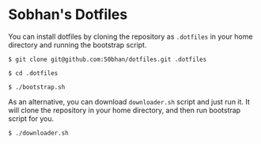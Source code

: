 # Sobhan's Dotfiles

You can install dotfiles by cloning the repository as `.dotfiles` in your home directory and running the bootstrap script.

```
$ git clone git@github.com:50bhan/dotfiles.git .dotfiles

$ cd .dotfiles

$ ./bootstrap.sh
```

As an alternative, you can download `downloader.sh` script and just run it. It will clone the repository in your home directory, and then run bootstrap script for you.

```
$ ./downloader.sh
```
